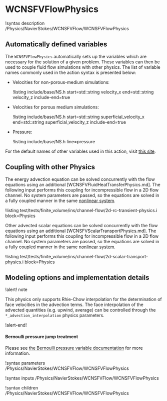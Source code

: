# WCNSFVFlowPhysics

!syntax description /Physics/NavierStokes/WCNSFVFlow/WCNSFVFlowPhysics

## Automatically defined variables

The `WCNSFVFlowPhysics` automatically sets up the variables which are
necessary for the solution of a given problem. These variables can then be used
to couple fluid flow simulations with other physics. The list of variable names
commonly used in the action syntax is presented below:

- Velocities for non-porous-medium simulations:

  !listing include/base/NS.h start=std::string velocity_x end=std::string velocity_z include-end=true

- Velocities for porous medium simulations:

  !listing include/base/NS.h start=std::string superficial_velocity_x end=std::string superficial_velocity_z include-end=true

- Pressure:

  !listing include/base/NS.h line=pressure

For the default names of other variables used in this action, visit [this site](include/base/NS.h).


## Coupling with other Physics

The energy advection equation can be solved concurrently with the flow equations using an additional [WCNSFVFluidHeatTransferPhysics.md].
The following input performs this coupling for incompressible flow in a 2D flow channel.
No system parameters are passed, so the equations are solved in a fully coupled manner in the same [nonlinear system](systems/NonlinearSystem.md).

!listing test/tests/finite_volume/ins/channel-flow/2d-rc-transient-physics.i block=Physics

Other advected scalar equations can be solved concurrently with the flow equations using an additional [WCNSFVScalarTransportPhysics.md].
The following input performs this coupling for incompressible flow in a 2D flow channel.
No system parameters are passed, so the equations are solved in a fully coupled manner in the same [nonlinear system](systems/NonlinearSystem.md).

!listing test/tests/finite_volume/ins/channel-flow/2d-scalar-transport-physics.i block=Physics

## Modeling options and implementation details

!alert! note

This physics only supports Rhie-Chow interpolation for the determination
of face velocities in the advection terms. The face interpolation of the
advected quantities (e.g. upwind, average) can be controlled through the
`*_advection_interpolation` physics parameters.

!alert-end!

#### Bernoulli pressure jump treatment

Please see [the Bernoulli pressure variable documentation](BernoulliPressureVariable.md) for more information.

!syntax parameters /Physics/NavierStokes/WCNSFVFlow/WCNSFVFlowPhysics

!syntax inputs /Physics/NavierStokes/WCNSFVFlow/WCNSFVFlowPhysics

!syntax children /Physics/NavierStokes/WCNSFVFlow/WCNSFVFlowPhysics
